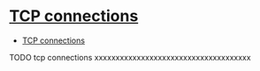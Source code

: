 # [TCP connections](https://book.huihoo.com/iptables-tutorial/x4436.htm)

- [TCP connections](#tcp-connections)















TODO tcp connections xxxxxxxxxxxxxxxxxxxxxxxxxxxxxxxxxxxxx
